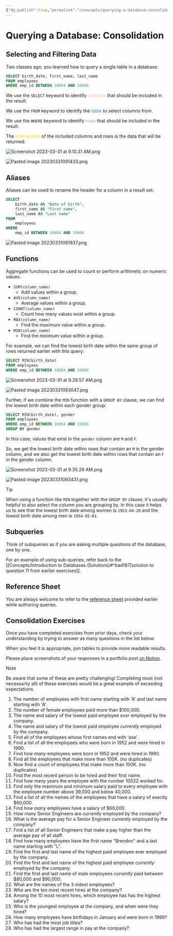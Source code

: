 ```yaml
---
{"dg-publish":true,"permalink":"/concepts/querying-a-database-consolidation/","dgHomeLink":true,"dgShowToc":true}
---
```



# Querying a Database: Consolidation

## Selecting and Filtering Data

Two classes ago, you learned how to query a single table in a database:

```sql
SELECT birth_date, first_name, last_name
FROM employees
WHERE emp_id BETWEEN 10004 AND 10008
```

We use the `SELECT` keyword to identify <span style="color:lightpink;">columns</span> that should be included in the result.

We use the `FROM` keyword to identify the <span style="color:dodgerblue;">table</span> to select columns from.

We use the `WHERE` keyword to identify <span style="color:darkseagreen;">rows</span> that should be included in the result.

The <span style="color:gold;">intersection</span> of the  included columns and rows is the data that will be returned:

![Screenshot 2023-03-31 at 9.10.31 AM.png](/img/user/Media/Screenshot%202023-03-31%20at%209.10.31%20AM.png)

![Pasted image 20230331091433.png](/img/user/Media/Pasted%20image%2020230331091433.png)

## Aliases

Aliases can be used to rename the header for a column in a result set:

```sql
SELECT 
	birth_date AS "Date of birth",
	first_name AS "First name",
	last_name AS "Last name"
FROM
	employees
WHERE
	emp_id BETWEEN 10004 AND 10008
```

![Pasted image 20230331091937.png](/img/user/Media/Pasted%20image%2020230331091937.png)

## Functions

Aggregate functions can be used to count or perform arithmetic on numeric values.

- `SUM(column_name)`
	- Add values within a group.
- `AVG(column_name)`
	- Average values within a group.
- `COUNT(column_name)`
	- Count how many values exist within a group.
- `MAX(column_name)`
	- Find the maximum value within a group.
- `MIN(column_name)`
	- Find the minimum value within a group.

For example, we can find the lowest birth date within the same group of rows returned earlier with this query:

```sql
SELECT MIN(birth_date)
FROM employees
WHERE emp_id BETWEEN 10004 AND 10008
```

![Screenshot 2023-03-31 at 9.29.57 AM.png](/img/user/Media/Screenshot%202023-03-31%20at%209.29.57%20AM.png)

![Pasted image 20230331093047.png](/img/user/Media/Pasted%20image%2020230331093047.png)

Further, if we combine the `MIN` function with a `GROUP BY` clause, we can find the lowest birth date within each gender group:

```sql
SELECT MIN(birth_date), gender
FROM employees
WHERE emp_id BETWEEN 10004 AND 10008
GROUP BY gender
```

In this case, values that exist in the `gender` column are `M` and `F`.

So, we get the lowest birth date within rows that contain an `M` in the gender column, and we also get the lowest birth date within rows that contain an `F` in the gender column:

![Screenshot 2023-03-31 at 9.35.29 AM.png](/img/user/Media/Screenshot%202023-03-31%20at%209.35.29%20AM.png)

![Pasted image 20230331093431.png](/img/user/Media/Pasted%20image%2020230331093431.png)

> [!TIP]
> When using a function like `MIN` together with the `GROUP BY` clause, it's usually helpful to also select the column you are grouping by. In this case it helps us to see that the lowest birth date among women is `1953-04-20` and the lowest birth date among men is `1954-05-01`.

## Subqueries

Think of subqueries as if you are asking multiple questions of the database, one by one.

For an example of using sub-queries, refer back to the [[Concepts/Introduction to Databases (Solutions)#^bad187\|solution to question 11 from earlier exercises]].

## Reference Sheet

You are always welcome to refer to the [reference sheet](https://learnsql.com/blog/sql-basics-cheat-sheet/sql-basics-cheat-sheet-letter.pdf) provided earlier while authoring queries.

## Consolidation Exercises

Once you have completed exercises from prior days, check your understanding by trying to answer as many questions in the list below. 

When you feel it is appropriate, join tables to provide more readable results.

Please place screenshots of your responses in a portfolio post [on Notion](https://notion.so).

> [!NOTE]
> Be aware that some of these are pretty challenging! Completing most (not necessarily all) of these exercises would be a great example of exceeding expectations.

1. The number of employees with first name starting with 'A' and last name starting with 'A'.
2. The number of female employees paid more than $100,000.
3. The name and salary of the lowest paid employee *ever* employed by the company.
4. The name and salary of the lowest paid employee *currently* employed by the company.
5. Find all of the employees whose first names end with ‘ase’.
6. Find a list of all the employees who were born in 1952 and were hired in 1990.
7. Find *how many* employees were born in 1952 and were hired in 1990.
9. Find all the employees that make more than 100K. (no duplicates)
10. Now find a count of employees that make more than 100K. (no duplicates)
11. Find the most recent person to be hired and their first name. 
12. Find how many years the employee with the number 10022 worked for. 
13. Find only the maximum and minimum salary paid to every employee with the employee number above 39,000 and below 40,000.
14. Find a list of all the names of the employees that have a salary of exactly $60,000.
15. Find *how many* employees have a salary of $60,000.
16. How many Senior Engineers are *currently* employed by the company?
17. What is the average pay for a Senior Engineer *currently* employed by the company?
18. Find a list of all Senior Engineers that make a pay higher than the average pay of all staff.
19. Find how many employees have the first name "Brendon" and a last name starting with "L".
20. Find the first and last name of the highest paid employee ever employed by the company.
21. Find the first and last name of the highest paid employee *currently* employed by the company.
22. Find the first and last name of male employees *currently* paid between $80,000 and $90,000.
23. What are the names of the 3 oldest employees?
24. Who are the ten most recent hires at the company?
25. Among the 10 most recent hires, which employee has has the highest salary?
26. Who is the youngest employee at the company, and when were they hired?
27. How many employees have birthdays in January and were born in 1999?
28. Who has had the most job titles?
29. Who has had the largest range in pay at the company?
